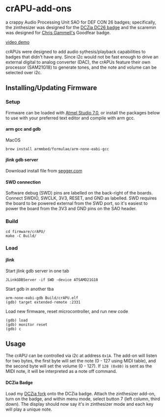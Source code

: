 # crAPU-add-ons
a crappy Audio Processing Unit SAO for DEF CON 26 badges; specifically, the zinthesizer was designed for the [DCZia DC26 badge](https://github.com/dczia/Defcon26-Badge) and the scaremin was designed for [Chris Gammell's](https://twitter.com/Chris_Gammell) Goodfear badge.

[video demo](https://www.youtube.com/watch?v=xHMZxM6m_c0)

crAPUs were designed to add audio sythesis/playback capabilities to badges that didn't have any. Since i2c would not be fast enough to drive an external digital to analog converter (DAC), the crAPUs feature their own processor (SAM21G18) to generate tones, and the note and volume can be selected over i2c.

## Installing/Updating Firmware

### Setup

Firmware can be loaded with [Atmel Studio 7.0](https://www.microchip.com/mplab/avr-support/atmel-studio-7), or install the packages below to use with your preferred text editor and compile with arm gcc.

#### arm gcc and gdb

MacOS

```
brew install armmbed/formulae/arm-none-eabi-gcc
```

#### jlink gdb server

Download install file from [segger.com](https://www.segger.com/products/debug-probes/j-link/tools/j-link-gdb-server/about-j-link-gdb-server/)

#### SWD connection

Software debug (SWD) pins are labelled on the back-right of the boards. Connect SWDIO, SWCLK, 3V3, RESET, and GND as labelled. SWD requires the board to be powered external from the SWD port, so it's easiest to power the board from the 3V3 and GND pins on the SAO header.

### Build

```
cd firmware/crAPU/
make -C Build/
```

### Load

#### jlink

Start jlink gdb server in one tab

```
JLinkGDBServer -if SWD -device ATSAMD21G18
```

Start gdb in another tba

```
arm-none-eabi-gdb Build/crAPU.elf
(gdb) target extended-remote :2331
```

Load new firmware, reset microcontroller, and run new code

```
(gdb) load
(gdb) monitor reset
(gdb) c
```

## Usage

The crAPU can be controlled via i2c at address `0x1A`. The add-on will listen for two bytes, the first byte will set the note (0 - 127 using MIDI table), and the second byte will set the volume (0 - 127). If `128 (0x80)` is sent as the MIDI note, it will be interpreted as a note off command.

#### DCZia Badge

Load my [DCZia fork](https://github.com/mediumrehr/Defcon26-Badge) onto the DCZia badge. Attach the zinthesizer add-on, turn on the badge, and within menu mode, select button 7 (left column, third down). The display should now say it's in zinthesizer mode and each key will play a unique note.
